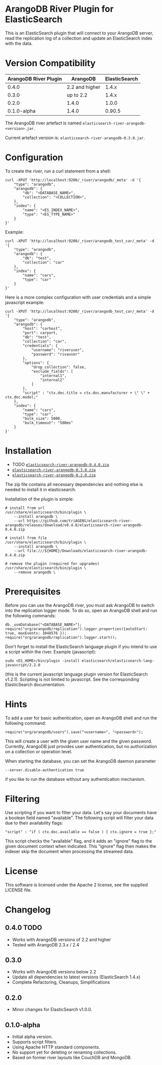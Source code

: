 # ArangoDB River Plugin for ElasticSearch

This is an ElasticSearch plugin that will connect to your ArangoDB server, read the replication log of a collection and update an ElasticSearch index with the data.

# Version Compatibility

| ArangoDB River Plugin | ArangoDB       | ElasticSearch |
|-----------------------|----------------|---------------|
| 0.4.0                 | 2.2 and higher | 1.4.x         |
| 0.3.0                 | up to 2.2      | 1.4.x         |
| 0.2.0                 | 1.4.0          | 1.0.0         |
| 0.1.0-alpha           | 1.4.0          | 0.90.5        |

The ArangoDB river artefact is named `elasticsearch-river-arangodb-<version>.jar`.

Current artefact version is: `elasticsearch-river-arangodb-0.3.0.jar`.

# Configuration

To create the river, run a curl statement from a shell:

```
curl -XPUT 'http://localhost:9200/_river/arangodb/_meta' -d '{
    "type": "arangodb",
    "arangodb": {
        "db": "<DATABASE_NAME>",
        "collection": "<COLLECTION>",
    },
    "index": {
        "name": "<ES_INDEX_NAME>",
        "type": "<ES_TYPE_NAME>"
    }
}'
```

Example:

```
curl -XPUT 'http://localhost:9200/_river/arangodb_test_car/_meta' -d '{
    "type": "arangodb",
    "arangodb": {
        "db": "test",
        "collection": "car"
    },
    "index": {
        "name": "cars",
        "type": "car"
    }
}'
```

Here is a more complex configuration with user credentials and a simple javascript example:

```
curl -XPUT 'http://localhost:9200/_river/arangodb_test_car/_meta' -d '{
    "type": "arangodb",
    "arangodb": {
        "host": "carhost",
        "port": carport,
        "db": "test",
        "collection": "car",
        "credentials": {
            "username": "riveruser",
            "password": "rivauser"
        },
        "options": {
            "drop_collection": false,
            "exclude_fields": [
                "internal1",
                "internal2"
            ]
        },
        "script" : "ctx.doc.title = ctx.doc.manufacturer + \" \" + ctx.doc.model;"
    },
    "index": {
        "name": "cars",
        "type": "car",
        "bulk_size": 5000,
        "bulk_timeout": "500ms"
    }
}'
```

# Installation

* TODO [`elasticsearch-river-arangodb-0.4.0.zip`](https://github.com/triAGENS/elasticsearch-river-arangodb/releases/download/v0.4.0/elasticsearch-river-arangodb-0.4.0.zip)
* [`elasticsearch-river-arangodb-0.3.0.zip`](https://github.com/triAGENS/elasticsearch-river-arangodb/releases/download/v0.3.0/elasticsearch-river-arangodb-0.3.0.zip)
* [`elasticsearch-river-arangodb-0.2.0.zip`](https://github.com/triAGENS/elasticsearch-river-arangodb/releases/download/v0.2.0/elasticsearch-river-arangodb-0.2.0.zip)

The zip file contains all necessary dependencies and nothing else is needed to install it in elasticsearch.

Installation of the plugin is simple:

```
# install from url
/usr/share/elasticsearch/bin/plugin \
    --install arangodb \
    --url https://github.com/triAGENS/elasticsearch-river-arangodb/releases/download/v0.4.0/elasticsearch-river-arangodb-0.4.0.zip

# install from file
/usr/share/elasticsearch/bin/plugin \
    --install arangodb \
    --url file:///${HOME}/Downloads/elasticsearch-river-arangodb-0.4.0.zip

# remove the plugin (required for upgrades)
/usr/share/elasticsearch/bin/plugin \
    --remove arangodb \
```

# Prerequisites

Before you can use the ArangoDB river, you must ask ArangoDB to switch into the replication logger mode.
To do so, open an ArangoDB shell and run the following commands:

```
db._useDatabase("<DATABASE_NAME>");
require("org/arangodb/replication").logger.properties({autoStart: true, maxEvents: 1048576 });
require("org/arangodb/replication").logger.start();
```

Don't forget to install the ElasticSearch language plugin if you intend to use a script within the river.
Example (javascript):

```
sudo <ES_HOME>/bin/plugin -install elasticsearch/elasticsearch-lang-javascript/2.2.0
```

(this is the current javascript language plugin version for ElasticSearch v1.2.1).
Scripting is not limited to javascript. See the corresponding ElasticSearch documentation.

# Hints

To add a user for basic authentication, open an ArangoDB shell and run the following command:

```
require("org/arangodb/users").save("<username>", "<password>");
```

This will create a user with the given user name and the given password.
Currently, ArangoDB just provides user authentication, but no authorization on a collection or operation level.

When starting the database, you can set the ArangoDB daemon parameter

```
--server.disable-authentication true
```

if you like to run the database without any authentication mechanism.

# Filtering

Use scripting if you want to filter your data. Let's say your documents have a boolean field named "available".
The following script will filter your data due to their availability flags:

```
"script" : "if ( ctx.doc.available == false ) { ctx.ignore = true };"
```

This script checks the "available" flag, and it adds an "ignore" flag to the given document context when indicated.
This "ignore" flag then makes the indexer skip the document when processing the streamed data.

# License

This software is licensed under the Apache 2 license, see the supplied LICENSE file.

# Changelog

## 0.4.0 TODO
- Works with ArangoDB versions of 2.2 and higher
- Tested with ArangoDB 2.3.x / 2.4

## 0.3.0
- Works with ArangoDB versions below 2.2
- Update all dependencies to latest versions (ElasticSearch 1.4.x)
- Complete Refactoring, Cleanups, Simplifications

## 0.2.0
- Minor changes for ElasticSearch v1.0.0.

## 0.1.0-alpha
- Initial alpha version.
- Supports script filters.
- Using Apache HTTP standard components.
- No support yet for deleting or renaming collections.
- Based on former river layouts like CouchDB and MongoDB.
